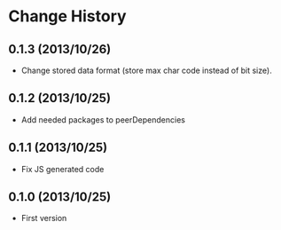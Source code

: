 Change History
=================

## 0.1.3 (2013/10/26)

* Change stored data format (store max char code instead of bit size).

## 0.1.2 (2013/10/25)

* Add needed packages to peerDependencies

## 0.1.1 (2013/10/25)

* Fix JS generated code

## 0.1.0 (2013/10/25)

* First version
